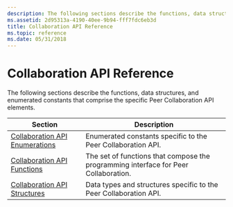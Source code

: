 ```yaml
---
description: The following sections describe the functions, data structures, and enumerated constants that comprise the specific Peer Collaboration API elements.
ms.assetid: 2d95313a-4190-40ee-9b94-fff7fdc6eb3d
title: Collaboration API Reference
ms.topic: reference
ms.date: 05/31/2018
---
```


# Collaboration API Reference

The following sections describe the functions, data structures, and enumerated constants that comprise the specific Peer Collaboration API elements.



| Section                                                              | Description                                                                         |
|----------------------------------------------------------------------|-------------------------------------------------------------------------------------|
| [Collaboration API Enumerations](collaboration-api-enumerations.md) | Enumerated constants specific to the Peer Collaboration API.                        |
| [Collaboration API Functions](collaboration-api-functions.md)       | The set of functions that compose the programming interface for Peer Collaboration. |
| [Collaboration API Structures](collaboration-api-structures.md)     | Data types and structures specific to the Peer Collaboration API.                   |



 

 

 



